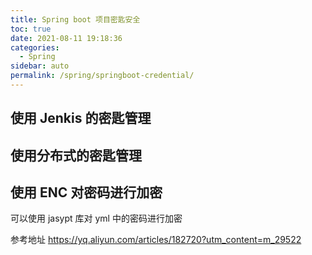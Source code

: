 ```yaml
---
title: Spring boot 项目密匙安全
toc: true
date: 2021-08-11 19:18:36
categories: 
  - Spring
sidebar: auto
permalink: /spring/springboot-credential/
---
```


## 使用 Jenkis 的密匙管理


## 使用分布式的密匙管理

## 使用 ENC 对密码进行加密

可以使用 jasypt 库对 yml 中的密码进行加密

参考地址 https://yq.aliyun.com/articles/182720?utm_content=m_29522

